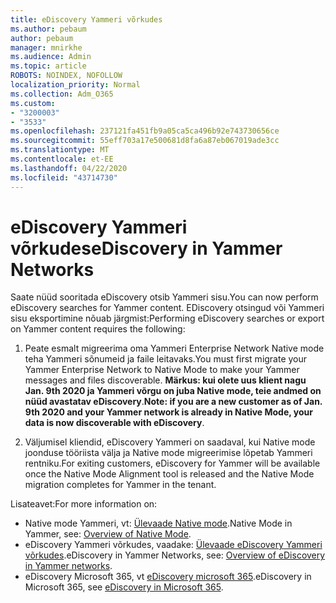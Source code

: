 ```yaml
---
title: eDiscovery Yammeri võrkudes
ms.author: pebaum
author: pebaum
manager: mnirkhe
ms.audience: Admin
ms.topic: article
ROBOTS: NOINDEX, NOFOLLOW
localization_priority: Normal
ms.collection: Adm_O365
ms.custom:
- "3200003"
- "3533"
ms.openlocfilehash: 237121fa451fb9a05ca5ca496b92e743730656ce
ms.sourcegitcommit: 55eff703a17e500681d8fa6a87eb067019ade3cc
ms.translationtype: MT
ms.contentlocale: et-EE
ms.lasthandoff: 04/22/2020
ms.locfileid: "43714730"
---
```

# <a name="ediscovery-in-yammer-networks"></a><span data-ttu-id="8e0d4-102">eDiscovery Yammeri võrkudes</span><span class="sxs-lookup"><span data-stu-id="8e0d4-102">eDiscovery in Yammer Networks</span></span>

<span data-ttu-id="8e0d4-103">Saate nüüd sooritada eDiscovery otsib Yammeri sisu.</span><span class="sxs-lookup"><span data-stu-id="8e0d4-103">You can now perform eDiscovery searches for Yammer content.</span></span>  <span data-ttu-id="8e0d4-104">EDiscovery otsingud või Yammeri sisu eksportimine nõuab järgmist:</span><span class="sxs-lookup"><span data-stu-id="8e0d4-104">Performing eDiscovery searches or export on Yammer content requires the following:</span></span>

1. <span data-ttu-id="8e0d4-105">Peate esmalt migreerima oma Yammeri Enterprise Network Native mode teha Yammeri sõnumeid ja faile leitavaks.</span><span class="sxs-lookup"><span data-stu-id="8e0d4-105">You must first migrate your Yammer Enterprise Network to Native Mode to make your Yammer messages and files discoverable.</span></span> <span data-ttu-id="8e0d4-106">**Märkus: kui olete uus klient nagu Jan. 9th 2020 ja Yammeri võrgu on juba Native mode, teie andmed on nüüd avastatav eDiscovery**.</span><span class="sxs-lookup"><span data-stu-id="8e0d4-106">**Note: if you are a new customer as of Jan. 9th 2020 and your Yammer network is already in Native Mode, your data is now discoverable with eDiscovery**.</span></span>

2. <span data-ttu-id="8e0d4-107">Väljumisel kliendid, eDiscovery Yammeri on saadaval, kui Native mode joonduse tööriista välja ja Native mode migreerimise lõpetab Yammeri rentniku.</span><span class="sxs-lookup"><span data-stu-id="8e0d4-107">For exiting customers, eDiscovery for Yammer will be available once the Native Mode Alignment tool is released and the Native Mode migration completes for Yammer in the tenant.</span></span>

<span data-ttu-id="8e0d4-108">Lisateavet:</span><span class="sxs-lookup"><span data-stu-id="8e0d4-108">For more information on:</span></span>

- <span data-ttu-id="8e0d4-109">Native mode Yammeri, vt: [Ülevaade Native mode](https://docs.microsoft.com/yammer/configure-your-yammer-network/overview-native-mode).</span><span class="sxs-lookup"><span data-stu-id="8e0d4-109">Native Mode in Yammer, see: [Overview of Native Mode](https://docs.microsoft.com/yammer/configure-your-yammer-network/overview-native-mode).</span></span>
- <span data-ttu-id="8e0d4-110">eDiscovery Yammeri võrkudes, vaadake: [Ülevaade eDiscovery Yammeri võrkudes](https://docs.microsoft.com/yammer/manage-security-and-compliance/overview-of-ediscovery).</span><span class="sxs-lookup"><span data-stu-id="8e0d4-110">eDiscovery in Yammer Networks, see: [Overview of eDiscovery in Yammer networks](https://docs.microsoft.com/yammer/manage-security-and-compliance/overview-of-ediscovery).</span></span>
- <span data-ttu-id="8e0d4-111">eDiscovery Microsoft 365, vt [eDiscovery microsoft 365](https://docs.microsoft.com/microsoft-365/compliance/ediscovery).</span><span class="sxs-lookup"><span data-stu-id="8e0d4-111">eDiscovery in Microsoft  365, see [eDiscovery in Microsoft 365](https://docs.microsoft.com/microsoft-365/compliance/ediscovery).</span></span>
